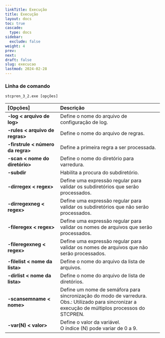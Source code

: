 ```yaml
---
linkTitle: Execução
title: Execução
layout: docs
toc: true
cascade:
  type: docs
sidebar:
  exclude: false
weight: 4
prev:
next:
draft: false
slug: execucao
lastmod: 2024-02-28
---
```

### Linha de comando

```
stcpren_3_2.exe [opções]
```

[Opções] | Descrição
:---     | :---
**-log < arquivo de log>**| Define o nome do arquivo de configuração de log.
**-rules < arquivo de regras>**| Define o nome do arquivo de regras.
**-firstrule < número da regra>**| Define a primeira regra a ser processada.
**-scan < nome do diretório>**| Define o nome do diretório para varredura.
**-subdir**| Habilita a procura do subdiretório.
**-dirregex < regex>**| Define uma expressão regular para validar os subdiretórios que serão processados.
**-dirregexneg < regex>**| Define uma expressão regular para validar os subdiretórios que não serão processados.
**-fileregex < regex>**| Define uma expressão regular para validar os nomes de arquivos que serão processados.
**-fileregexneg < regex>**| Define uma expressão regular para validar os nomes de arquivos que não serão processados.
**-filelist < nome da lista>**| Define o nome do arquivo da lista de arquivos.
**-dirlist < nome da lista>**| Define o nome do arquivo de lista de diretórios.
**-scansemname < nome>**| Define um nome de semáfora para sincronização do modo de varredura. <br> Obs.: Utilizado para sincronizar a execução de múltiplos processos do STCPREN.
**-var(N) < valor>**| Define o valor da variável. <br> O índice (N) pode variar de 0 a 9.
